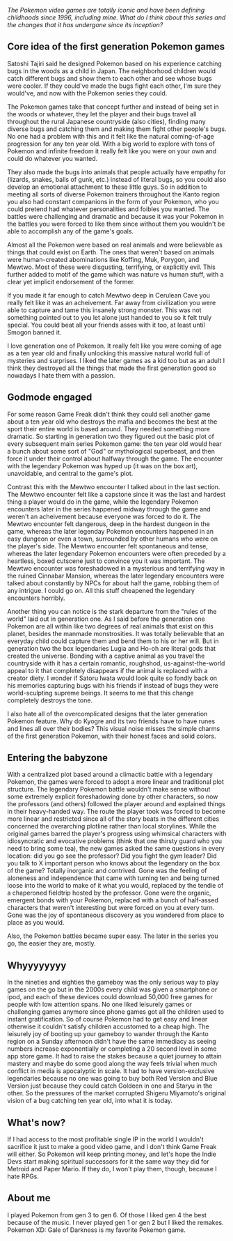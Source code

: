 *The Pokemon video games are totally iconic and have been defining childhoods since 1996, including mine. What do I think about this series and the changes that it has undergone since its inception?*

## Core idea of the first generation Pokemon games

Satoshi Tajiri said he designed Pokemon based on his experience catching bugs in the woods as a child in Japan. The neighborhood children would catch different bugs and show them to each other and see whose bugs were cooler. If they could've made the bugs fight each other, I'm sure they would've, and now with the Pokemon series they could.

The Pokemon games take that concept further and instead of being set in the woods or whatever, they let the player and their bugs travel all throughout the rural Japanese countryside (also cities), finding many diverse bugs and catching them and making them fight other people's bugs. No one had a problem with this and it felt like the natural coming-of-age progression for any ten year old. With a big world to explore with tons of Pokemon and infinite freedom it really felt like you were on your own and could do whatever you wanted.

They also made the bugs into animals that people actually have empathy for (lizards, snakes, balls of gunk, etc.) instead of literal bugs, so you could also develop an emotional attachment to these little guys. So in addition to meeting all sorts of diverse Pokemon trainers throughout the Kanto region you also had constant companions in the form of your Pokemon, who you could pretend had whatever personalities and foibles you wanted. The battles were challenging and dramatic and because it was your Pokemon in the battles you were forced to like them since without them you wouldn't be able to accomplish any of the game's goals.

Almost all the Pokemon were based on real animals and were believable as things that could exist on Earth. The ones that weren't based on animals were human-created abominations like Koffing, Muk, Porygon, and Mewtwo. Most of these were disgusting, terrifying, or explicitly evil. This further added to motif of the game which was nature vs human stuff, with a clear yet implicit endorsement of the former.

If you made it far enough to catch Mewtwo deep in Cerulean Cave you really felt like it was an acheivement. Far away from civilization you were able to capture and tame this insanely strong monster. This was not something pointed out to you let alone just handed to you so it felt truly special. You could beat all your friends asses with it too, at least until Smogon banned it.

I love generation one of Pokemon. It really felt like you were coming of age as a ten year old and finally unlocking this massive natural world full of mysteries and surprises. I liked the later games as a kid too but as an adult I think they destroyed all the things that made the first generation good so nowadays I hate them with a passion.

## Godmode engaged

For some reason Game Freak didn't think they could sell another game about a ten year old who destroys the mafia and becomes the best at the sport their entire world is based around. They needed something more dramatic. So starting in generation two they figured out the basic plot of every subsequent main series Pokemon game: the ten year old would hear a bunch about some sort of "God" or mythological superbeast, and then force it under their control about halfway through the game. The encounter with the legendary Pokemon was hyped up (it was on the box art), unavoidable, and central to the game's plot.

Contrast this with the Mewtwo encounter I talked about in the last section. The Mewtwo encounter felt like a capstone since it was the last and hardest thing a player would do in the game, while the legendary Pokemon encounters later in the series happened midway through the game and weren't an acheivement because everyone was forced to do it. The Mewtwo encounter felt dangerous, deep in the hardest dungeon in the game, whereas the later legenday Pokemon encounters happened in an easy dungeon or even a town, surrounded by other humans who were on the player's side. The Mewtwo encounter felt spontaneous and tense, whereas the later legendary Pokemon encounters were often preceded by a heartless, boxed cutscene just to convince you it was important. The Mewtwo encounter was foreshadowed in a mysterious and terrifying way in the ruined Cinnabar Mansion, whereas the later legendary encounters were talked about constantly by NPCs for about half the game, robbing them of any intrigue. I could go on. All this stuff cheapened the legendary encounters horribly.

Another thing you can notice is the stark departure from the "rules of the world" laid out in generation one. As I said before the generation one Pokemon are all within like two degrees of real animals that exist on this planet, besides the manmade monstrosities. It was totally believable that an everyday child could capture them and bend them to his or her will. But in generation two the box legendaries Lugia and Ho-oh are literal gods that created the universe. Bonding with a captive animal as you travel the countryside with it has a certain romantic, roughshod, us-against-the-world appeal to it that completely disappears if the animal is replaced with a creator diety. I wonder if Satoru Iwata would look quite so fondly back on his memories capturing bugs with his friends if instead of bugs they were world-sculpting supreme beings. It seems to me that this change completely destroys the tone.

I also hate all of the overcomplicated designs that the later generation Pokemon feature. Why do Kyogre and its two friends have to have runes and lines all over their bodies? This visual noise misses the simple charms of the first generation Pokemon, with their honest faces and solid colors.

## Entering the babyzone

With a centralized plot based around a climactic battle with a legendary Pokemon, the games were forced to adopt a more linear and traditional plot structure. The legendary Pokemon battle wouldn't make sense without some extremely explicit foreshadowing done by other characters, so now the professors (and others) followed the player around and explained things in their heavy-handed way. The route the player took was forced to become more linear and restricted since all of the story beats in the different cities concerned the overarching plotline rather than local storylines. While the original games barred the player's progress using whimsical characters with idiosyncratic and evocative problems (think that one thirsty guard who you need to bring some tea), the new games asked the same questions in every location: did you go see the professor? Did you fight the gym leader? Did you talk to X important person who knows about the legendary on the box of the game? Totally inorganic and contrived. Gone was the feeling of aloneness and independence that came with turning ten and being turned loose into the world to make of it what you would, replaced by the tendie of a chaperoned fieldtrip hosted by the professor. Gone were the organic, emergent bonds with your Pokemon, replaced with a bunch of half-assed characters that weren't interesting but were forced on you at every turn. Gone was the joy of spontaneous discovery as you wandered from place to place as you would.

Also, the Pokemon battles became super easy. The later in the series you go, the easier they are, mostly.

## Whyyyyyyyy

In the nineties and eighties the gameboy was the only serious way to play games on the go but in the 2000s every child was given a smartphone or ipod, and each of these devices could download 50,000 free games for people with low attention spans. No one liked leisurely games or challenging games anymore since phone games got all the children used to instant gratification. So of course Pokemon had to get easy and linear otherwise it couldn't satisfy children accustomed to a cheap high. The leisurely joy of booting up your gameboy to wander through the Kanto region on a Sunday afternoon didn't have the same immediacy as seeing numbers increase exponentially or completing a 20 second level in some app store game. It had to raise the stakes because a quiet journey to attain mastery and maybe do some good along the way feels trivial when much conflict in media is apocalyptic in scale. It had to have version-exclusive legendaries because no one was going to buy both Red Version and Blue Version just because they could catch Goldeen in one and Staryu in the other. So the pressures of the market corrupted Shigeru Miyamoto's original vision of a bug catching ten year old, into what it is today.

## What's now?

If I had access to the most profitable single IP in the world I wouldn't sacrifice it just to make a good video game, and I don't think Game Freak will either. So Pokemon will keep printing money, and let's hope the Indie Devs start making spiritual successors for it the same way they did for Metroid and Paper Mario. If they do, I won't play them, though, because I hate RPGs.

## About me

I played Pokemon from gen 3 to gen 6. Of those I liked gen 4 the best because of the music. I never played gen 1 or gen 2 but I liked the remakes. Pokemon XD: Gale of Darkness is my favorite Pokemon game.
